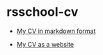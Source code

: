 # rsschool-cv

* [My CV in markdown format](https://jharashchuk.github.io/rsschool-cv-stage0/cv)

* [My CV as a website](https://jharashchuk.github.io/rsschool-cv-stage0/)
